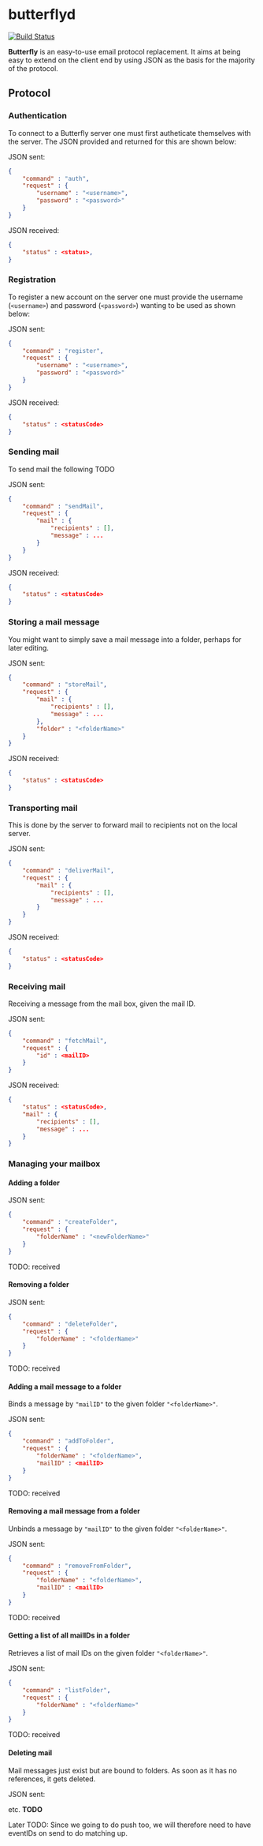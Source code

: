 butterflyd
==========

[![Build Status](https://travis-ci.org/thebutterflyprotocol/butterflyd.svg?branch=master)](https://travis-ci.org/thebutterflyprotocol/butterflyd)

**Butterfly** is an easy-to-use email protocol replacement. It aims at being easy to extend on the client end by using JSON as the basis for the majority of the protocol.

## Protocol

### Authentication

To connect to a Butterfly server one must first autheticate themselves with the server. The JSON provided and returned for this are shown below:

JSON sent:

```json
{
	"command" : "auth",
	"request" : {
		"username" : "<username>",
		"password" : "<password>"
	}
}
```

JSON received:

```json
{
	"status" : <status>,
}
```

### Registration

To register a new account on the server one must provide the username (`<username>`) and password (`<password>`) wanting to be used as shown below:

JSON sent:

```json
{
	"command" : "register",
	"request" : {
		"username" : "<username>",
		"password" : "<password>"
	}
}
```

JSON received:

```json
{
	"status" : <statusCode>
}
```

### Sending mail

To send mail the following TODO

JSON sent:

```json
{
	"command" : "sendMail",
	"request" : {
		"mail" : {
			"recipients" : [],
			"message" : ...
		}
	}
}
```

JSON received:

```json
{
	"status" : <statusCode>
}
```

### Storing a mail message

You might want to simply save a mail message into a folder, perhaps for later editing.

JSON sent:

```json
{
	"command" : "storeMail",
	"request" : {
		"mail" : {
			"recipients" : [],
			"message" : ...
		},
		"folder" : "<folderName>"
	}
}
```

JSON received:

```json
{
	"status" : <statusCode>
}
```

### Transporting mail

This is done by the server to forward mail to recipients not on the local server.

JSON sent:

```json
{
	"command" : "deliverMail",
	"request" : {
		"mail" : {
			"recipients" : [],
			"message" : ...
		}
	}
}
```

JSON received:

```json
{
	"status" : <statusCode>
}
```

### Receiving mail

Receiving a message from the mail box, given the mail ID.

JSON sent:

```json
{
	"command" : "fetchMail",
	"request" : {
		"id" : <mailID>
	}
}
```

JSON received:

```json
{
	"status" : <statusCode>,
	"mail" : {
		"recipients" : [],
		"message" : ...
	}
}
```

### Managing your mailbox

#### Adding a folder

JSON sent:

```json
{
	"command" : "createFolder",
	"request" : {
		"folderName" : "<newFolderName>"
	}
}
```

TODO: received

#### Removing a folder

JSON sent:

```json
{
	"command" : "deleteFolder",
	"request" : {
		"folderName" : "<folderName>"
	}
}
```

TODO: received

#### Adding a mail message to a folder

Binds a message by `"mailID"` to the given folder `"<folderName>"`.

JSON sent:

```json
{
	"command" : "addToFolder",
	"request" : {
		"folderName" : "<folderName>",
		"mailID" : <mailID>
	}
}
```

TODO: received

#### Removing a mail message from a folder

Unbinds a message by `"mailID"` to the given folder `"<folderName>"`.

JSON sent:

```json
{
	"command" : "removeFromFolder",
	"request" : {
		"folderName" : "<folderName>",
		"mailID" : <mailID>
	}
}
```

TODO: received

#### Getting a list of all mailIDs in a folder

Retrieves a list of mail IDs on the given folder `"<folderName>"`.

JSON sent:

```json
{
	"command" : "listFolder",
	"request" : {
		"folderName" : "<folderName>"
	}
}
```

TODO: received

#### Deleting mail

Mail messages just exist but are bound to folders. As soon as it has no references, it gets deleted.

JSON sent:

etc. **TODO**



Later
TODO: Since we going to do push too, we will therefore need to have eventIDs on send to do matching up.